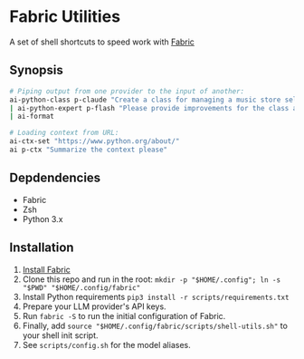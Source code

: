 # Fabric Utilities

A set of shell shortcuts to speed work with [Fabric](https://github.com/danielmiessler/fabric)

## Synopsis

```bash
# Piping output from one provider to the input of another:
ai-python-class p-claude "Create a class for managing a music store selling CDs" \
| ai-python-expert p-flash "Please provide improvements for the class above" \
| ai-format

# Loading context from URL:
ai-ctx-set "https://www.python.org/about/"
ai p-ctx "Summarize the context please"
```

## Depdendencies

- Fabric
- Zsh
- Python 3.x

## Installation

1. [Install Fabric](https://github.com/danielmiessler/fabric?tab=readme-ov-file#installation)
2. Clone this repo and run in the root: `mkdir -p "$HOME/.config"; ln -s "$PWD" "$HOME/.config/fabric"`
3. Install Python requirements `pip3 install -r scripts/requirements.txt`
4. Prepare your LLM provider's API keys.
5. Run `fabric -S` to run the initial configuration of Fabric. 
6. Finally, add `source "$HOME/.config/fabric/scripts/shell-utils.sh"` to your shell init script.
7. See `scripts/config.sh` for the model aliases.
